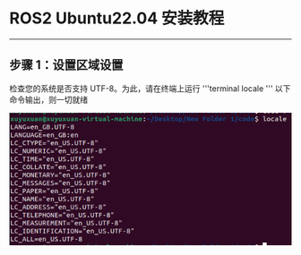 ROS2 Ubuntu22.04 安装教程
========================
-----------------------------------------
## **步骤 1：设置区域设置**

检查您的系统是否支持 UTF-8。为此，请在终端上运行
'''terminal
locale
'''
以下命令输出，则一切就绪

![](https://github.com/xuyuxuan666/code/blob/main/ROS/%E5%9B%BE%E7%89%87%E5%8F%8A%E7%BC%93%E5%AD%98/ROS.png)